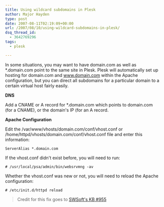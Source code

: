 ```yaml
---
title: Using wildcard subdomains in Plesk
author: Major Hayden
type: post
date: 2007-08-11T02:19:09+00:00
url: /2007/08/10/using-wildcard-subdomains-in-plesk/
dsq_thread_id:
  - 3642769296
tags:
  - plesk

---
```

In some situations, you may want to have domain.com as well as *.domain.com point to the same site in Plesk. Plesk will automatically set up hosting for domain.com and www.domain.com within the Apache configuration, but you can direct all subdomains for a particular domain to a certain virtual host fairly easily.

**DNS**

Add a CNAME or A record for *.domain.com which points to domain.com (for a CNAME), or the domain's IP (for an A record.

**Apache Configuration**

Edit the /var/www/vhosts/domain.com/conf/vhost.conf or /home/httpd/vhosts/domain.com/conf/vhost.conf file and enter this information:

`ServerAlias *.domain.com`

If the vhost.conf didn't exist before, you will need to run:

`# /usr/local/psa/admin/bin/websrvmng -av`

Whether the vhost.conf was new or not, you will need to reload the Apache configuration:

`# /etc/init.d/httpd reload`

> Credit for this fix goes to [SWSoft's KB #955][1]

 [1]: http://kb.swsoft.com/en/955
